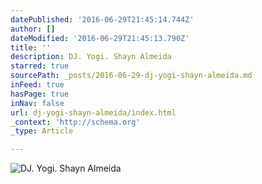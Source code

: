 ```yaml
---
datePublished: '2016-06-29T21:45:14.744Z'
author: []
dateModified: '2016-06-29T21:45:13.790Z'
title: ''
description: DJ. Yogi. Shayn Almeida
starred: true
sourcePath: _posts/2016-06-29-dj-yogi-shayn-almeida.md
inFeed: true
hasPage: true
inNav: false
url: dj-yogi-shayn-almeida/index.html
_context: 'http://schema.org'
_type: Article

---
```

![DJ. Yogi. Shayn Almeida](https://the-grid-user-content.s3-us-west-2.amazonaws.com/4f964dd0-ce75-4fd5-af11-4f0f3df4615e.jpg)